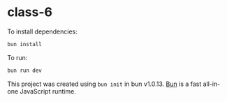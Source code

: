 # class-6

To install dependencies:

```bash
bun install
```

To run:

```bash
bun run dev
```

This project was created using `bun init` in bun v1.0.13. [Bun](https://bun.sh) is a fast all-in-one JavaScript runtime.
